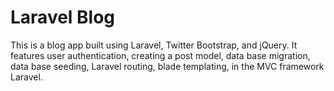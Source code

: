 # Laravel Blog

This is a blog app built using Laravel, Twitter Bootstrap, and jQuery. It features user authentication, creating a post model, data base migration, data base seeding, Laravel routing, blade templating, in the MVC framework Laravel.